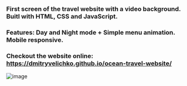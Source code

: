 ﻿### First screen of the travel website with a video background. Buitl with HTML, CSS and JavaScript. 
 
### Features: Day and Night mode + Simple menu animation. Mobile responsive.

### Checkout the website online: https://dmitryvelichko.github.io/ocean-travel-website/

![image](https://user-images.githubusercontent.com/42185328/141431877-0baf27f2-b77c-4792-95ed-470d16a36090.png)
